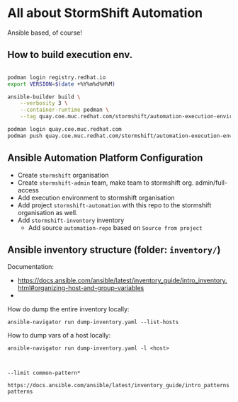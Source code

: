 # All about StormShift Automation

Ansible based, of course!

## How to build execution env.

```bash

podman login registry.redhat.io
export VERSION=$(date +%Y%m%d%H%M)

ansible-builder build \
    --verbosity 3 \
    --container-runtime podman \
    --tag quay.coe.muc.redhat.com/stormshift/automation-execution-environment:$VERSION

podman login quay.coe.muc.redhat.com
podman push quay.coe.muc.redhat.com/stormshift/automation-execution-environment:$VERSION


```

## Ansible Automation Platform Configuration

 * Create `stormshift` organisation
 * Create `stormshift-admin` team, make team to stormshift org. admin/full-access
 * Add execution environment to stormshift organisation
 * Add project `stormshift-automation` with this repo to the stormshift organisation as well.
 * Add `stormshift-inventory` inventory
    * Add source `automation-repo` based on `Source from project`


## Ansible inventory structure (folder: `inventory/`)

Documentation:
 * <https://docs.ansible.com/ansible/latest/inventory_guide/intro_inventory.html#organizing-host-and-group-variables>
 *

How do dump the entire inventory locally:

```
ansible-navigator run dump-inventory.yaml --list-hosts
```

How to dump vars of a host locally:

```
ansible-navigator run dump-inventory.yaml -l <host>



--limit common-pattern*

https://docs.ansible.com/ansible/latest/inventory_guide/intro_patterns.html#common-patterns


